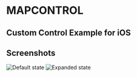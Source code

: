 # MAPCONTROL
## Custom Control Example for iOS 
## Screenshots
![Default state](https://github.com/kompozer/MAPCONTROL_iOS/raw/master/Resources/default.png)
![Expanded state](https://github.com/kompozer/MAPCONTROL_iOS/raw/master/Resources/expanded.png)
